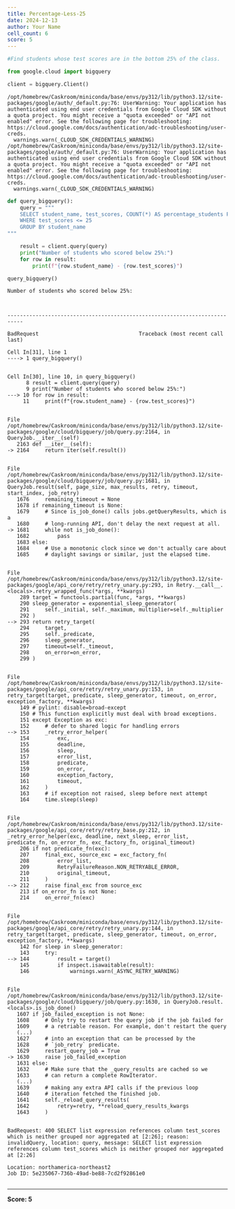 ```yaml
---
title: Percentage-Less-25
date: 2024-12-13
author: Your Name
cell_count: 6
score: 5
---
```


```python
#Find students whose test scores are in the bottom 25% of the class.
```


```python
from google.cloud import bigquery
```


```python
client = bigquery.Client()
```

    /opt/homebrew/Caskroom/miniconda/base/envs/py312/lib/python3.12/site-packages/google/auth/_default.py:76: UserWarning: Your application has authenticated using end user credentials from Google Cloud SDK without a quota project. You might receive a "quota exceeded" or "API not enabled" error. See the following page for troubleshooting: https://cloud.google.com/docs/authentication/adc-troubleshooting/user-creds. 
      warnings.warn(_CLOUD_SDK_CREDENTIALS_WARNING)
    /opt/homebrew/Caskroom/miniconda/base/envs/py312/lib/python3.12/site-packages/google/auth/_default.py:76: UserWarning: Your application has authenticated using end user credentials from Google Cloud SDK without a quota project. You might receive a "quota exceeded" or "API not enabled" error. See the following page for troubleshooting: https://cloud.google.com/docs/authentication/adc-troubleshooting/user-creds. 
      warnings.warn(_CLOUD_SDK_CREDENTIALS_WARNING)



```python
def query_bigquery():
    query = """
    SELECT student_name, test_scores, COUNT(*) AS percentage_students FROM `plucky-order-444214-g8.student_data.student_data_madhuri`
    WHERE test_scores <= 25
    GROUP BY student_name
"""

    result = client.query(query)
    print("Number of students who scored below 25%:")
    for row in result:
        print(f"{row.student_name} - {row.test_scores}")
```


```python
query_bigquery()
```

    Number of students who scored below 25%:



    ---------------------------------------------------------------------------

    BadRequest                                Traceback (most recent call last)

    Cell In[31], line 1
    ----> 1 query_bigquery()


    Cell In[30], line 10, in query_bigquery()
          8 result = client.query(query)
          9 print("Number of students who scored below 25%:")
    ---> 10 for row in result:
         11     print(f"{row.student_name} - {row.test_scores}")


    File /opt/homebrew/Caskroom/miniconda/base/envs/py312/lib/python3.12/site-packages/google/cloud/bigquery/job/query.py:2164, in QueryJob.__iter__(self)
       2163 def __iter__(self):
    -> 2164     return iter(self.result())


    File /opt/homebrew/Caskroom/miniconda/base/envs/py312/lib/python3.12/site-packages/google/cloud/bigquery/job/query.py:1681, in QueryJob.result(self, page_size, max_results, retry, timeout, start_index, job_retry)
       1676     remaining_timeout = None
       1678 if remaining_timeout is None:
       1679     # Since is_job_done() calls jobs.getQueryResults, which is a
       1680     # long-running API, don't delay the next request at all.
    -> 1681     while not is_job_done():
       1682         pass
       1683 else:
       1684     # Use a monotonic clock since we don't actually care about
       1685     # daylight savings or similar, just the elapsed time.


    File /opt/homebrew/Caskroom/miniconda/base/envs/py312/lib/python3.12/site-packages/google/api_core/retry/retry_unary.py:293, in Retry.__call__.<locals>.retry_wrapped_func(*args, **kwargs)
        289 target = functools.partial(func, *args, **kwargs)
        290 sleep_generator = exponential_sleep_generator(
        291     self._initial, self._maximum, multiplier=self._multiplier
        292 )
    --> 293 return retry_target(
        294     target,
        295     self._predicate,
        296     sleep_generator,
        297     timeout=self._timeout,
        298     on_error=on_error,
        299 )


    File /opt/homebrew/Caskroom/miniconda/base/envs/py312/lib/python3.12/site-packages/google/api_core/retry/retry_unary.py:153, in retry_target(target, predicate, sleep_generator, timeout, on_error, exception_factory, **kwargs)
        149 # pylint: disable=broad-except
        150 # This function explicitly must deal with broad exceptions.
        151 except Exception as exc:
        152     # defer to shared logic for handling errors
    --> 153     _retry_error_helper(
        154         exc,
        155         deadline,
        156         sleep,
        157         error_list,
        158         predicate,
        159         on_error,
        160         exception_factory,
        161         timeout,
        162     )
        163     # if exception not raised, sleep before next attempt
        164     time.sleep(sleep)


    File /opt/homebrew/Caskroom/miniconda/base/envs/py312/lib/python3.12/site-packages/google/api_core/retry/retry_base.py:212, in _retry_error_helper(exc, deadline, next_sleep, error_list, predicate_fn, on_error_fn, exc_factory_fn, original_timeout)
        206 if not predicate_fn(exc):
        207     final_exc, source_exc = exc_factory_fn(
        208         error_list,
        209         RetryFailureReason.NON_RETRYABLE_ERROR,
        210         original_timeout,
        211     )
    --> 212     raise final_exc from source_exc
        213 if on_error_fn is not None:
        214     on_error_fn(exc)


    File /opt/homebrew/Caskroom/miniconda/base/envs/py312/lib/python3.12/site-packages/google/api_core/retry/retry_unary.py:144, in retry_target(target, predicate, sleep_generator, timeout, on_error, exception_factory, **kwargs)
        142 for sleep in sleep_generator:
        143     try:
    --> 144         result = target()
        145         if inspect.isawaitable(result):
        146             warnings.warn(_ASYNC_RETRY_WARNING)


    File /opt/homebrew/Caskroom/miniconda/base/envs/py312/lib/python3.12/site-packages/google/cloud/bigquery/job/query.py:1630, in QueryJob.result.<locals>.is_job_done()
       1607 if job_failed_exception is not None:
       1608     # Only try to restart the query job if the job failed for
       1609     # a retriable reason. For example, don't restart the query
       (...)
       1627     # into an exception that can be processed by the
       1628     # `job_retry` predicate.
       1629     restart_query_job = True
    -> 1630     raise job_failed_exception
       1631 else:
       1632     # Make sure that the _query_results are cached so we
       1633     # can return a complete RowIterator.
       (...)
       1639     # making any extra API calls if the previous loop
       1640     # iteration fetched the finished job.
       1641     self._reload_query_results(
       1642         retry=retry, **reload_query_results_kwargs
       1643     )


    BadRequest: 400 SELECT list expression references column test_scores which is neither grouped nor aggregated at [2:26]; reason: invalidQuery, location: query, message: SELECT list expression references column test_scores which is neither grouped nor aggregated at [2:26]
    
    Location: northamerica-northeast2
    Job ID: 5e235067-736b-49ad-be88-7cd2f92861e0




```python

```


---
**Score: 5**
